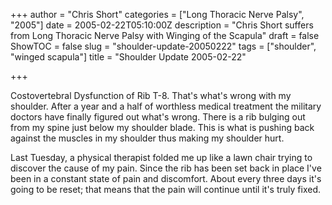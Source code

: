 +++
author = "Chris Short"
categories = ["Long Thoracic Nerve Palsy", "2005"]
date = 2005-02-22T05:10:00Z
description = "Chris Short suffers from Long Thoracic Nerve Palsy with Winging of the Scapula"
draft = false
ShowTOC = false
slug = "shoulder-update-20050222"
tags = ["shoulder", "winged scapula"]
title = "Shoulder Update 2005-02-22"

+++

Costovertebral Dysfunction of Rib T-8. That's what's wrong with my shoulder. After a year and a half of worthless medical treatment the military doctors have finally figured out what's wrong. There is a rib bulging out from my spine just below my shoulder blade. This is what is pushing back against the muscles in my shoulder thus making my shoulder hurt.

Last Tuesday, a physical therapist folded me up like a lawn chair trying to discover the cause of my pain. Since the rib has been set back in place I've been in a constant state of pain and discomfort. About every three days it's going to be reset; that means that the pain will continue until it's truly fixed.